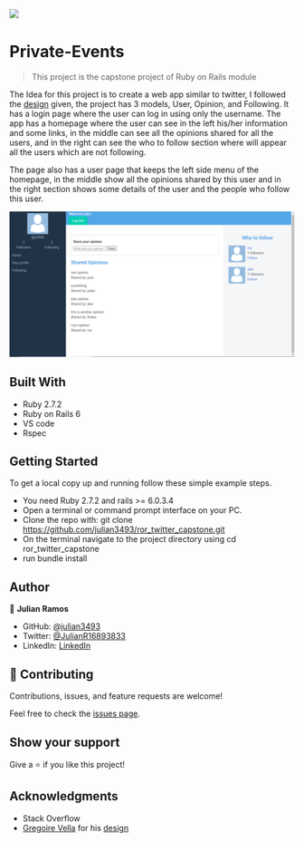 ![](https://img.shields.io/badge/Microverse-blueviolet)

# Private-Events

> This project is the capstone project of Ruby on Rails module

The Idea for this project is to create a web app similar to twitter, I followed the [design](https://www.behance.net/gallery/14286087/Twitter-Redesign-of-UI-details) given, the project has 3 models, User, Opinion, and Following. It has a login page where the user can log in using only the username. The app has a homepage where the user can see in the left his/her information and some links, in the middle can see all the opinions shared for all the users, and in the right can see the who to follow section where will appear all the users which are not following.

The page also has a user page that keeps the left side menu of the homepage, in the middle show all the opinions shared by this user and in the right section shows some details of the user and the people who follow this user.

![screenshot](/app/assets/images/Screenshot_1.png)

## Built With

- Ruby 2.7.2
- Ruby on Rails 6
- VS code
- Rspec


## Getting Started
To get a local copy up and running follow these simple example steps.

- You need Ruby 2.7.2 and rails >= 6.0.3.4
- Open a terminal or command prompt interface on your PC.
- Clone the repo with: git clone https://github.com/julian3493/ror_twitter_capstone.git
- On the terminal navigate to the project directory using cd ror_twitter_capstone
- run bundle install


## Author


👤 **Julian Ramos**

- GitHub: [@julian3493](https://github.com/julian3493)
- Twitter: [@JulianR16893833](https://twitter.com/JulianR16893833)
- LinkedIn: [LinkedIn](https://www.linkedin.com/in/julian-ramos-arevalo/)

## 🤝 Contributing

Contributions, issues, and feature requests are welcome!

Feel free to check the [issues page](https://github.com/julian3493/ror_twitter_capstone/issues).

## Show your support

Give a ⭐️ if you like this project!

## Acknowledgments

- Stack Overflow
- [Gregoire Vella](https://www.behance.net/gregoirevella) for his [design](https://www.behance.net/gallery/14286087/Twitter-Redesign-of-UI-details)